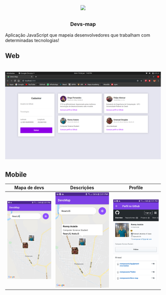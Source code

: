 <h1 align="center">

![](.github/map.ico)

</h1>
<b><h3 align="center">Devs-map</h3></b>
Aplicação JavaScript que mapeia desenvolvedores que trabalham com determinadas tecnologias! 

## Web
<h1 align="center">

![](.github/web.png)

</h1>

## Mobile
| Mapa de devs | Descrições | Profile 
|---|---|---|
|![](.github/main.jpeg)|![](.github/main-callout.jpeg)|![](.github/profile.jpeg)|
